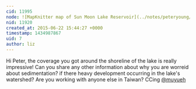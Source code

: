```yaml
---
cid: 11995
node: ![MapKnitter map of Sun Moon Lake Reservoir](../notes/peteryoung/05-31-2015/mapknitter-map-of-sun-moon-lake-reservoir)
nid: 11920
created_at: 2015-06-22 15:44:27 +0000
timestamp: 1434987867
uid: 7
author: liz
---
```


Hi Peter, the coverage you got around the shoreline of the lake is really impressive! Can you share any other information about why you are worreid about sedimentation? if there heavy development occurring in the lake's watershed? Are you working with anyone else in Taiwan? CCing [@muyueh](/profile/muyueh)